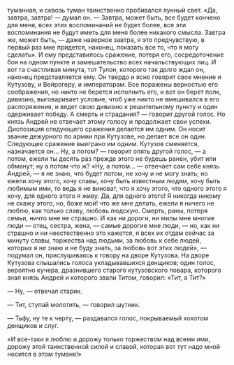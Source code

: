 туманная, и сквозь туман таинственно пробивался лунный свет. «Да, завтра, завтра! — думал он. — Завтра, может быть, все будет кончено для меня, всех этих воспоминаний не будет более, все эти воспоминания не будут иметь для меня более никакого смысла. Завтра же, может быть, — даже наверное завтра, я это предчувствую, в первый раз мне придется, наконец, показать все то, что я могу сделать». И ему представилось сражение, потеря его, сосредоточение боя на одном пункте и замешательство всех начальствующих лиц. И вот га счастливая минута, тот Тулон, которого так долго ждал он, наконец представляется ему. Он твердо и ясно говорит свое мнение и Кутузову, и Вейрогеру, и императорам. Все поражены верностью его соображения, но никто не берется исполнить его, и вот он берет полк, дивизию, выговаривает условие, чтоб уже никто не вмешивался в его распоряжения, и ведет свою дивизию к решительному пункту и один одерживает победу. А смерть и страдания? — говорит другой голос. Но князь Андрей не отвечает этому голосу и продолжает свои успехи. Диспозиция следующего сражения делается им одним. Он носит звание дежурного по армии при Кутузове, но делает все он один. Следующее сражение выиграно им одним. Кутузов сменяется, назначается он… Ну, а потом? — говорит опять другой голос, — а потом, ежели ты десять раз прежде этого не будешь ранен, убит или обманут; ну а потом что ж? «Ну, а потом… — отвечает сам себе князь Андрей, — я не знаю, что будет потом, не хочу и не могу знать; но ежели хочу этого, хочу славы, хочу быть известным людям, хочу быть любимым ими, то ведь я не виноват, что я хочу этого, что одного этого я хочу, для одного этого я живу. Да, для одного этого! Я никогда никому не скажу этого, но, боже мой! что же мне делать, ежели я ничего не люблю, как только славу, любовь людскую. Смерть, раны, потеря семьи, ничто мне не страшно. И как ни дороги, ни милы мне многие люди — отец, сестра, жена, — самые дорогие мне люди, — но, как ни страшно и ни неестественно это кажется, я всех их отдам сейчас за минуту славы, торжества над людьми, за любовь к себе людей, которых я не знаю и не буду знать, за любовь вот этих людей», — подумал он, прислушиваясь к говору на дворе Кутузова. На дворе Кутузова слышались голоса укладывавшихся денщиков; один голос, вероятно кучера, дразнившего старого кутузовского повара, которого знал князь Андрей и которого звали Титом, говорил: «Тит, а Тит?»

— Ну, — отвечал старик.

— Тит, ступай молотить, — говорил шутник.

— Тьфу, ну те к черту, — раздавался голос, покрываемый хохотом денщиков и слуг.

«И все-таки я люблю и дорожу только торжеством над всеми ими, дорожу этой таинственной силой и славой, которая вот тут надо мной носится в этом тумане!»

</div>

<div class="section">

